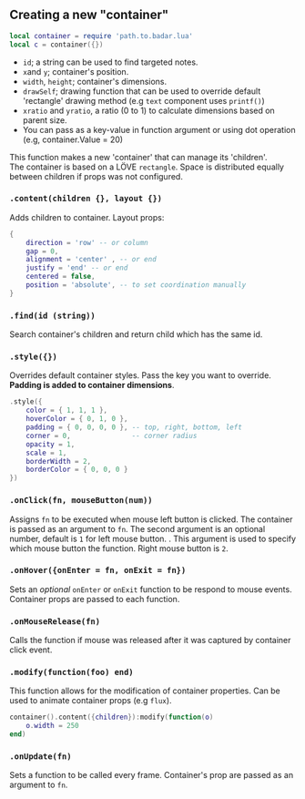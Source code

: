 ## Creating a new "container"

```lua
local container = require 'path.to.badar.lua'
local c = container({})
```

- `id`; a string can be used to find targeted notes.
- `x`and `y`; container's position.
- `width`, `height`; container's dimensions.
- `drawSelf`; drawing function that can be used to override default 'rectangle' drawing method (e.g `text` component uses `printf()`)
- `xratio` and `yratio`, a ratio (0 to 1) to calculate dimensions based on parent size.
- You can pass as a key-value in function argument or using dot operation (e.g, container.Value = 20)

This function makes a new 'container' that can manage its 'children'. <br>
The container is based on a LÖVE `rectangle`. Space is distributed equally between children if props was not configured.

### `.content(children {}, layout {})`

Adds children to container. Layout props:

```lua
{
    direction = 'row' -- or column
    gap = 0,
    alignment = 'center' , -- or end
    justify = 'end' -- or end
    centered = false,
    position = 'absolute', -- to set coordination manually
}

```

### `.find(id (string))`

Search container's children and return child which has the same id.

### `.style({})`

Overrides default container styles. Pass the key you want to override. **Padding is added to container dimensions**.

```lua
.style({
    color = { 1, 1, 1 },
    hoverColor = { 0, 1, 0 },
    padding = { 0, 0, 0, 0 }, -- top, right, bottom, left
    corner = 0,               -- corner radius
    opacity = 1,
    scale = 1,
    borderWidth = 2,
    borderColor = { 0, 0, 0 }
})
```

### `.onClick(fn, mouseButton(num))`

Assigns `fn` to be executed when mouse left button is clicked. The container is passed as an argument to `fn`. The second argument is an optional number, default is `1` for left mouse button. . This argument is used to specify which mouse button the function. Right mouse button is `2`.

### `.onHover({onEnter = fn, onExit = fn})`

Sets an _optional_ `onEnter` or `onExit` function to be respond to mouse events. Container props are passed to each function.

### `.onMouseRelease(fn)`

Calls the function if mouse was released after it was captured by container click event.

### `.modify(function(foo) end)`

This function allows for the modification of container properties. Can be used to animate container props (e.g `flux`).

```lua
container().content({children}):modify(function(o)
    o.width = 250
end)
```

### `.onUpdate(fn)`

Sets a function to be called every frame. Container's prop are passed as an argument to `fn`.
